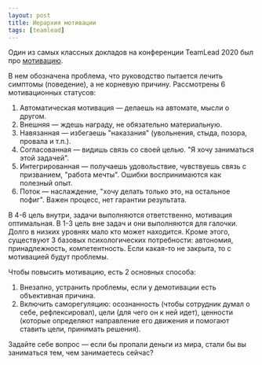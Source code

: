 ```yaml
---
layout: post
title: Иерархия мотивации
tags: [teamlead]
---
```

Один из самых классных докладов на конференции TeamLead 2020 был про [мотивацию](https://habr.com/ru/company/oleg-bunin/blog/500622/).

В нем обозначена проблема, что руководство пытается лечить симптомы (поведение), а не корневую причину. Рассмотрены 6 мотивационных статусов:
1. Автоматическая мотивация — делаешь на автомате, мысли о другом.
2. Внешняя — ждешь награду, не обязательно материальную.
3. Навязанная — избегаешь "наказания" (увольнения, стыда, позора, провала и т.п.).
4. Согласованная — видишь связь со своей целью. "Я хочу заниматься этой задачей".
5. Интегрированная — получаешь удовольствие, чувствуешь связь с призванием, "работа мечты". Ошибки воспринимаются как полезный опыт.
6. Поток — наслаждение, "хочу делать только это, на остальное пофиг". Важен процесс, нет гарантии результата.

В 4-6 цель внутри, задачи выполняются ответственно, мотивация оптимальная. В 1-3 цель вне задач и они выполняются для галочки. Долго в низких уровнях мало кто может находится.
Кроме этого, существуют 3 базовых психологических потребности: автономия, принадлежность, компетентность. Если какая-то не закрыта, то с мотивацией будут проблемы.

Чтобы повысить мотивацию, есть 2 основных способа:
1. Внезапно, устранить проблемы, если у демотивации есть объективная причина.
2. Включить саморегуляцию: осознанность (чтобы сотрудник думал о себе, рефлексировал), цели (для чего он к ней идет), ценности (которые определяют направление его движения и помогают ставить цели, принимать решения).

Задайте себе вопрос — если бы пропали деньги из мира, стали бы вы заниматься тем, чем занимаетесь сейчас?

